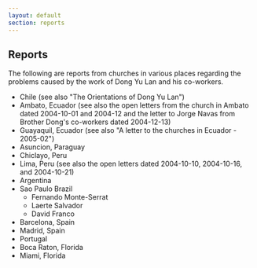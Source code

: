 ```yaml
---
layout: default
section: reports
---
```


## Reports

The following are reports from churches in various places regarding the problems caused by the work of Dong Yu Lan and his co-workers.

* Chile (see also "The Orientations of Dong Yu Lan")
* Ambato, Ecuador (see also the open letters from the church in Ambato dated 2004-10-01 and 2004-12 and the letter to Jorge Navas from Brother Dong's co-workers dated 2004-12-13)
* Guayaquil, Ecuador (see also "A letter to the churches in Ecuador - 2005-02")
* Asuncion, Paraguay
* Chiclayo, Peru
* Lima, Peru (see also the open letters dated 2004-10-10, 2004-10-16, and 2004-10-21)
* Argentina
* Sao Paulo Brazil
    * Fernando Monte-Serrat
    * Laerte Salvador
    * David Franco
* Barcelona, Spain
* Madrid, Spain
* Portugal
* Boca Raton, Florida
* Miami, Florida
